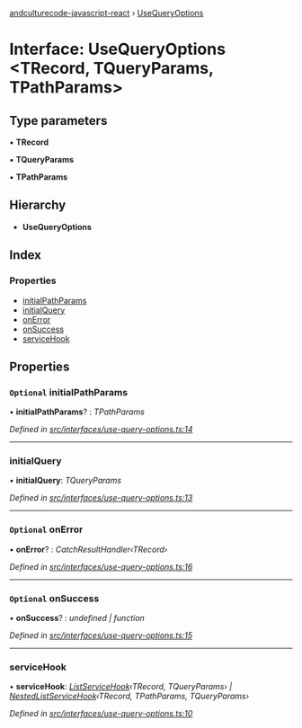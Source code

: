 [andculturecode-javascript-react](../README.md) › [UseQueryOptions](usequeryoptions.md)

# Interface: UseQueryOptions <**TRecord, TQueryParams, TPathParams**>

## Type parameters

▪ **TRecord**

▪ **TQueryParams**

▪ **TPathParams**

## Hierarchy

-   **UseQueryOptions**

## Index

### Properties

-   [initialPathParams](usequeryoptions.md#optional-initialpathparams)
-   [initialQuery](usequeryoptions.md#initialquery)
-   [onError](usequeryoptions.md#optional-onerror)
-   [onSuccess](usequeryoptions.md#optional-onsuccess)
-   [serviceHook](usequeryoptions.md#servicehook)

## Properties

### `Optional` initialPathParams

• **initialPathParams**? : _TPathParams_

_Defined in [src/interfaces/use-query-options.ts:14](https://github.com/AndcultureCode/AndcultureCode.JavaScript.React/blob/045a6f6/src/interfaces/use-query-options.ts#L14)_

---

### initialQuery

• **initialQuery**: _TQueryParams_

_Defined in [src/interfaces/use-query-options.ts:13](https://github.com/AndcultureCode/AndcultureCode.JavaScript.React/blob/045a6f6/src/interfaces/use-query-options.ts#L13)_

---

### `Optional` onError

• **onError**? : _CatchResultHandler‹TRecord›_

_Defined in [src/interfaces/use-query-options.ts:16](https://github.com/AndcultureCode/AndcultureCode.JavaScript.React/blob/045a6f6/src/interfaces/use-query-options.ts#L16)_

---

### `Optional` onSuccess

• **onSuccess**? : _undefined | function_

_Defined in [src/interfaces/use-query-options.ts:15](https://github.com/AndcultureCode/AndcultureCode.JavaScript.React/blob/045a6f6/src/interfaces/use-query-options.ts#L15)_

---

### serviceHook

• **serviceHook**: _[ListServiceHook](../README.md#listservicehook)‹TRecord, TQueryParams› | [NestedListServiceHook](../README.md#nestedlistservicehook)‹TRecord, TPathParams, TQueryParams›_

_Defined in [src/interfaces/use-query-options.ts:10](https://github.com/AndcultureCode/AndcultureCode.JavaScript.React/blob/045a6f6/src/interfaces/use-query-options.ts#L10)_
